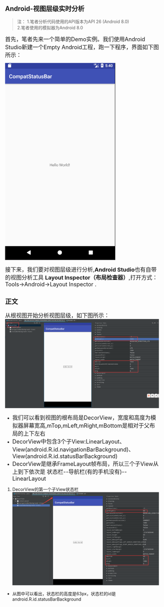 ## Android-视图层级实时分析
>注：
 1.笔者分析代码使用的API版本为API 26 (Android 8.0)<br>
 2.笔者使用的模拟器为Android 8.0<br>

<font size = '4'></font>
<font size = '4'>首先，笔者先来一个简单的Demo实例。我们使用Android Studio新建一个Empty Android工程，跑一下程序，界面如下图所示：</font><br>

![demo.png](https://github.com/tuke0919/CompatStatusBar/blob/master/shotscreen/demo.png)<br>

<font size = '4'>接下来，我们要对视图层级进行分析,**Android Studio**也有自带的视图分析工具 **Layout Inspector（布局检查器）**,打开方式：Tools->Android->Layout Inspector .</font><br>

## 正文
<font size = '4'>从根视图开始分析视图层级，如下图所示：</font><br>
![decorview.png](https://github.com/tuke0919/CompatStatusBar/blob/master/shotscreen/decorview.png)<br>

* <font size = '4'>我们可以看到视图的根布局是DecorView，宽度和高度为模拟器屏幕宽高,mTop,mLeft,mRight,mBottom是相对于父布局的上下左右</font><br>
* <font size = '4'>DecorView中包含3个子View:LinearLayout、View(android.R.id.navigationBarBackground)、View(android.R.id.statusBarBackground)</font><br>
* <font size = '4'>DecorView是继承FrameLayout帧布局，所以三个子View从上到下依次是 状态栏--导航栏(有的手机没有)--LinearLayout</font><br>

1. DecorView的第一个子View状态栏  
![statusbar.png](https://github.com/tuke0919/CompatStatusBar/blob/master/shotscreen/statusbar.png)  

* 从图中可以看出，状态栏的高度是63px，状态栏的id是android.R.id.statusBarBackground













